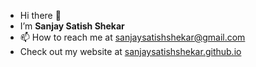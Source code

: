 - Hi there 👋 
- I’m **Sanjay Satish Shekar**
- 📫 How to reach me at sanjaysatishshekar@gmail.com
- Check out my website at [sanjaysatishshekar.github.io](https://sanjaysatishshekar.github.io/)
